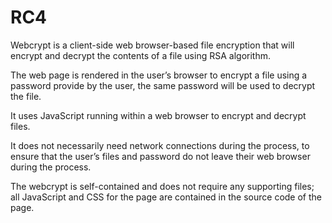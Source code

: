 # RC4
Webcrypt is a client-side web browser-based file encryption that will encrypt and decrypt the contents of a file using RSA algorithm. 

The web page is rendered in the user’s browser to encrypt a file using a password provide by the user, the same password will be used to decrypt the file. 

It uses JavaScript running within a web browser to encrypt and decrypt files. 

It does not necessarily need network connections during the process, to ensure that the user’s files and password do not leave their web browser during the process.

The webcrypt is self-contained and does not require any supporting files; all JavaScript and CSS for the page are contained in the source code of the page.
